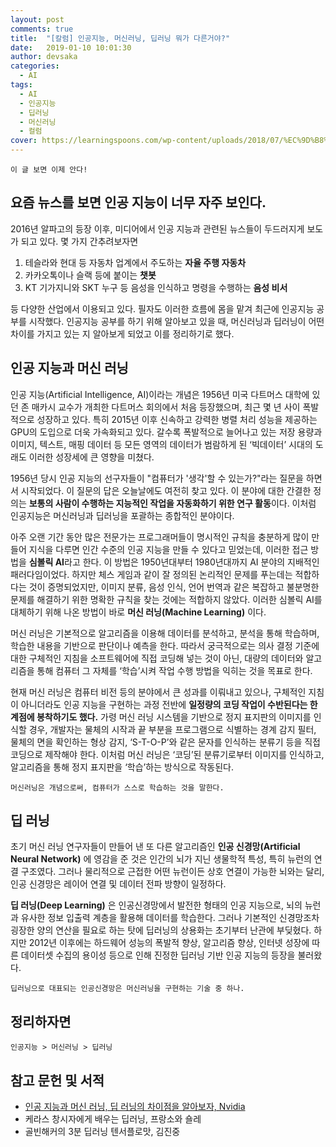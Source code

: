 ```yaml
---
layout: post
comments: true
title:  "[칼럼] 인공지능, 머신러닝, 딥러닝 뭐가 다른거야?"
date:   2019-01-10 10:01:30
author: devsaka
categories: 
  - AI
tags:
  - AI
  - 인공지능
  - 딥러닝
  - 머신러닝
  - 컬럼
cover: https://learningspoons.com/wp-content/uploads/2018/07/%EC%9D%B8%EA%B3%B5%EC%A7%80%EB%8A%A5-min.jpg
---
```


```
이 글 보면 이제 안다!
```


## 요즘 뉴스를 보면 인공 지능이 너무 자주 보인다.

2016년 알파고의 등장 이후, 미디어에서 인공 지능과 관련된 뉴스들이 두드러지게 보도가 되고 있다. 몇 가지 간추려보자면

1) 테슬라와 현대 등 자동차 업계에서 주도하는 **자율 주행 자동차**<br>
2) 카카오톡이나 슬랙 등에 붙이는 **챗봇**<br>
3) KT 기가지니와 SKT 누구 등 음성을 인식하고 명령을 수행하는 **음성 비서**

등 다양한 산업에서 이용되고 있다. 필자도 이러한 흐름에 몸을 맡겨 최근에 인공지능 공부를 시작했다. 인공지능 공부를 하기 위해 알아보고 있을 때, 머신러닝과 딥러닝이 어떤 차이를 가지고 있는 지 알아보게 되었고 이를 정리하기로 했다.

## 인공 지능과 머신 러닝

인공 지능(Artificial Intelligence, AI)이라는 개념은 1956년 미국 다트머스 대학에 있던 존 매카시 교수가 개최한 다트머스 회의에서 처음 등장했으며, 최근 몇 년 사이 폭발적으로 성장하고 있다. 특히 2015년 이후 신속하고 강력한 병렬 처리 성능을 제공하는 GPU의 도입으로 더욱 가속화되고 있다. 갈수록 폭발적으로 늘어나고 있는 저장 용량과 이미지, 텍스트, 매핑 데이터 등 모든 영역의 데이터가 범람하게 된 ‘빅데이터’ 시대의 도래도 이러한 성장세에 큰 영향을 미쳤다.<br>

1956년 당시 인공 지능의 선구자들이 "컴퓨터가 '생각'할 수 있는가?"라는 질문을 하면서 시작되었다. 이 질문의 답은 오늘날에도 여전히 찾고 있다. 이 분야에 대한 간결한 정의는 **보통의 사람이 수행하는 지능적인 작업을 자동화하기 위한 연구 활동**이다. 이처럼 인공지능은 머신러닝과 딥러닝을 포괄하는 종합적인 분야이다. 

아주 오랜 기간 동안 많은 전문가는 프로그래머들이 명시적인 규칙을 충분하게 많이 만들어 지식을 다루면 인간 수준의 인공 지능을 만들 수 있다고 믿었는데, 이러한 접근 방법을 **심볼릭 AI**라고 한다. 이 방법은 1950년대부터 1980년대까지 AI 분야의 지배적인 패러다임이었다. 하지만 체스 게임과 같이 잘 정의된 논리적인 문제를 푸는데는 적합하다는 것이 증명되었지만, 이미지 분류, 음성 인식, 언어 번역과 같은 복잡하고 불분명한 문제를 해결하기 위한 명확한 규칙을 찾는 것에는 적합하지 않았다. 이러한 심볼릭 AI를 대체하기 위해 나온 방법이 바로 **머신 러닝(Machine Learning)** 이다.

머신 러닝은 기본적으로 알고리즘을 이용해 데이터를 분석하고, 분석을 통해 학습하며, 학습한 내용을 기반으로 판단이나 예측을 한다. 따라서 궁극적으로는 의사 결정 기준에 대한 구체적인 지침을 소프트웨어에 직접 코딩해 넣는 것이 아닌, 대량의 데이터와 알고리즘을 통해 컴퓨터 그 자체를 ‘학습’시켜 작업 수행 방법을 익히는 것을 목표로 한다.

현재 머신 러닝은 컴퓨터 비전 등의 분야에서 큰 성과를 이뤄내고 있으나, 구체적인 지침이 아니더라도 인공 지능을 구현하는 과정 전반에 **일정량의 코딩 작업이 수반된다는 한계점에 봉착하기도 했다.** 가령 머신 러닝 시스템을 기반으로 정지 표지판의 이미지를 인식할 경우, 개발자는 물체의 시작과 끝 부분을 프로그램으로 식별하는 경계 감지 필터, 물체의 면을 확인하는 형상 감지, ‘S-T-O-P’와 같은 문자를 인식하는 분류기 등을 직접 코딩으로 제작해야 한다. 이처럼 머신 러닝은 ‘코딩’된 분류기로부터 이미지를 인식하고, 알고리즘을 통해 정지 표지판을 ‘학습’하는 방식으로 작동된다.

~~~
머신러닝은 개념으로써, 컴퓨터가 스스로 학습하는 것을 말한다.
~~~

## 딥 러닝

초기 머신 러닝 연구자들이 만들어 낸 또 다른 알고리즘인 **인공 신경망(Artificial Neural Network)** 에 영감을 준 것은 인간의 뇌가 지닌 생물학적 특성, 특히 뉴런의 연결 구조였다. 그러나 물리적으로 근접한 어떤 뉴런이든 상호 연결이 가능한 뇌와는 달리, 인공 신경망은 레이어 연결 및 데이터 전파 방향이 일정하다.

**딥 러닝(Deep Learning)** 은 인공신경망에서 발전한 형태의 인공 지능으로, 뇌의 뉴런과 유사한 정보 입출력 계층을 활용해 데이터를 학습한다. 그러나 기본적인 신경망조차 굉장한 양의 연산을 필요로 하는 탓에 딥러닝의 상용화는 초기부터 난관에 부딪혔다. 하지만 2012년 이후에는 하드웨어 성능의 폭발적 향상, 알고리즘 향상, 인터넷 성장에 따른 데이터셋 수집의 용이성 등으로 인해 진정한 딥러닝 기반 인공 지능의 등장을 불러왔다.

~~~
딥러닝으로 대표되는 인공신경망은 머신러닝을 구현하는 기술 중 하나.
~~~

## 정리하자면 

~~~
인공지능 > 머신러닝 > 딥러닝
~~~

## 참고 문헌 및 서적
- [인공 지능과 머신 러닝, 딥 러닝의 차이점을 알아보자, Nvidia](https://blogs.nvidia.co.kr/2016/08/03/difference_ai_learning_machinelearning/)
- 케라스 창시자에게 배우는 딥러닝, 프랑소와 숄레
- 골빈해커의 3분 딥러닝 텐서플로맛, 김진중
